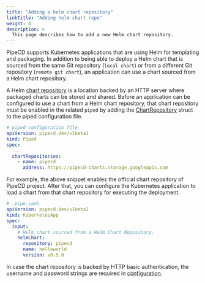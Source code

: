 ```yaml
---
title: "Adding a helm chart repository"
linkTitle: "Adding helm chart repo"
weight: 4
description: >
  This page describes how to add a new Helm chart repository.
---
```


PipeCD supports Kubernetes applications that are using Helm for templating and packaging. In addition to being able to deploy a Helm chart that is sourced from the same Git repository (`local chart`) or from a different Git repository (`remote git chart`), an application can use a chart sourced from a Helm chart repository.

A Helm [chart repository](https://helm.sh/docs/topics/chart_repository/) is a location backed by an HTTP server where packaged charts can be stored and shared. Before an application can be configured to use a chart from a Helm chart repository, that chart repository must be enabled in the related `piped` by adding the [ChartRepository](/docs/operator-manual/piped/configuration-reference/#chartrepository) struct to the piped configuration file.

``` yaml
# piped configuration file
apiVersion: pipecd.dev/v1beta1
kind: Piped
spec:
  ...
  chartRepositories:
    - name: pipecd
      address: https://pipecd-charts.storage.googleapis.com
```

For example, the above snippet enables the official chart repository of PipeCD project. After that, you can configure the Kubernetes application to load a chart from that chart repository for executing the deployment.

``` yaml
# .pipe.yaml
apiVersion: pipecd.dev/v1beta1
kind: KubernetesApp
spec:
  input:
    # Helm chart sourced from a Helm Chart Repository.
    helmChart:
      repository: pipecd
      name: helloworld
      version: v0.5.0
```

In case the chart repository is backed by HTTP basic authentication, the username and password strings are required in [configuration](/docs/operator-manual/piped/configuration-reference/#chartrepository).

